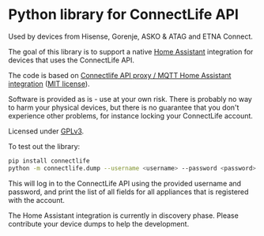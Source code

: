 # Python library for ConnectLife API 

Used by devices from Hisense, Gorenje, ASKO & ATAG and ETNA Connect.

The goal of this library is to support a native [Home Assistant](https://www.home-assistant.io/) integration for devices
that uses the ConnectLife API.

The code is based on [Connectlife API proxy / MQTT Home Assistant integration](https://github.com/bilan/connectlife-api-connector)
([MIT license](https://github.com/bilan/connectlife-api-connector/blob/51c6b8e4562205e1c343d0cba19354f411bd5e77/composer.json#L2-L6)).

Software is provided as is - use at your own risk. There is probably no way to harm your physical devices, but
there is no guarantee that you don't experience other problems, for instance locking your ConnectLife account. 

Licensed under [GPLv3](LICENSE).

To test out the library:
```bash
pip install connectlife
python -m connectlife.dump --username <username> --password <password>
```

This will log in to the ConnectLife API using the provided username and password, and print the list of all fields
for all appliances that is registered with the account.

The Home Assistant integration is currently in discovery phase. Please contribute your device dumps to help
the development.
